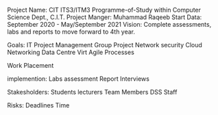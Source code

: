 Project Name: CIT ITS3/ITM3
Programme-of-Study within Computer Science Dept., C.I.T. 
Project Manger: Muhammad Raqeeb
Start Data: September 2020 - May/September 2021
Vision:
Complete assessments, labs and reports to move forward to 4th year.

Goals:
IT Project Management
Group Project
Network security
Cloud Networking
Data Centre Virt
Agile Processes

Work Placement

implemention:
Labs
assessment
Report
Interviews

Stakesholders:
Students
lecturers
Team Members
DSS Staff

Risks:
Deadlines
Time

